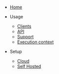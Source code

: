 * [Home](/)

* Usage
  * [Clients](clients.md)
  * [API](api.md)
  * [Support](support.md)
  * [Execution context](execution.md)

* Setup
  * [Cloud](cloud.md)
  * [Self Hosted](self_hosted.md)
